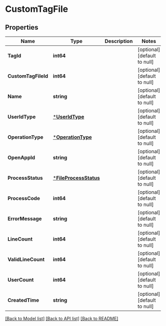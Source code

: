 # CustomTagFile

## Properties
Name | Type | Description | Notes
------------ | ------------- | ------------- | -------------
**TagId** | **int64** |  | [optional] [default to null]
**CustomTagFileId** | **int64** |  | [optional] [default to null]
**Name** | **string** |  | [optional] [default to null]
**UserIdType** | [***UserIdType**](UserIdType.md) |  | [optional] [default to null]
**OperationType** | [***OperationType**](OperationType.md) |  | [optional] [default to null]
**OpenAppId** | **string** |  | [optional] [default to null]
**ProcessStatus** | [***FileProcessStatus**](FileProcessStatus.md) |  | [optional] [default to null]
**ProcessCode** | **int64** |  | [optional] [default to null]
**ErrorMessage** | **string** |  | [optional] [default to null]
**LineCount** | **int64** |  | [optional] [default to null]
**ValidLineCount** | **int64** |  | [optional] [default to null]
**UserCount** | **int64** |  | [optional] [default to null]
**CreatedTime** | **string** |  | [optional] [default to null]

[[Back to Model list]](../README.md#documentation-for-models) [[Back to API list]](../README.md#documentation-for-api-endpoints) [[Back to README]](../README.md)



